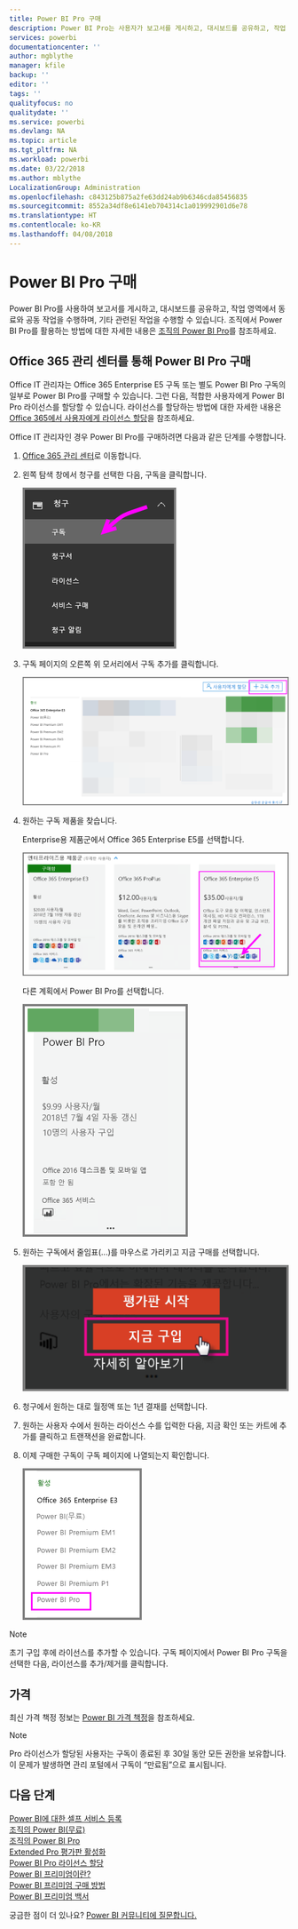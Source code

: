 ```yaml
---
title: Power BI Pro 구매
description: Power BI Pro는 사용자가 보고서를 게시하고, 대시보드를 공유하고, 작업 영역에서 동료와 공동 작업을 수행하며, 기타 관련된 작업을 수행하기 위한 것입니다.
services: powerbi
documentationcenter: ''
author: mgblythe
manager: kfile
backup: ''
editor: ''
tags: ''
qualityfocus: no
qualitydate: ''
ms.service: powerbi
ms.devlang: NA
ms.topic: article
ms.tgt_pltfrm: NA
ms.workload: powerbi
ms.date: 03/22/2018
ms.author: mblythe
LocalizationGroup: Administration
ms.openlocfilehash: c843125b875a2fe63dd24ab9b6346cda85456835
ms.sourcegitcommit: 8552a34df8e6141eb704314c1a019992901d6e78
ms.translationtype: HT
ms.contentlocale: ko-KR
ms.lasthandoff: 04/08/2018
---
```

# <a name="purchasing-power-bi-pro"></a>Power BI Pro 구매

Power BI Pro를 사용하여 보고서를 게시하고, 대시보드를 공유하고, 작업 영역에서 동료와 공동 작업을 수행하며, 기타 관련된 작업을 수행할 수 있습니다. 조직에서 Power BI Pro를 활용하는 방법에 대한 자세한 내용은 [조직의 Power BI Pro](service-admin-power-bi-pro-in-your-organization.md)를 참조하세요.

## <a name="purchasing-power-bi-pro-through-office-365-admin-center"></a>Office 365 관리 센터를 통해 Power BI Pro 구매

Office IT 관리자는 Office 365 Enterprise E5 구독 또는 별도 Power BI Pro 구독의 일부로 Power BI Pro를 구매할 수 있습니다. 그런 다음, 적합한 사용자에게 Power BI Pro 라이선스를 할당할 수 있습니다. 라이선스를 할당하는 방법에 대한 자세한 내용은 [Office 365에서 사용자에게 라이선스 할당](https://support.office.com/en-us/article/assign-licenses-to-users-in-office-365-for-business-997596b5-4173-4627-b915-36abac6786dc?ui=en-US&rs=en-US&ad=US)을 참조하세요.

Office IT 관리자인 경우 Power BI Pro를 구매하려면 다음과 같은 단계를 수행합니다.

1. [Office 365 관리 센터](https://portal.office.com/adminportal/home#/homepage)로 이동합니다.
2. 왼쪽 탐색 창에서 청구를 선택한 다음, 구독을 클릭합니다.

    ![탐색 창](media/service-admin-purchasing-power-bi-pro/service-purchasing-power-bi-pro/service-purchasing-power-bi-pro-01.png)

3. 구독 페이지의 오른쪽 위 모서리에서 구독 추가를 클릭합니다.

    ![구독](media/service-admin-purchasing-power-bi-pro/service-purchasing-power-bi-pro/service-purchasing-power-bi-pro-02.png)

4. 원하는 구독 제품을 찾습니다.

    Enterprise용 제품군에서 Office 365 Enterprise E5를 선택합니다.

    ![Office E5 구독](media/service-admin-purchasing-power-bi-pro/service-purchasing-power-bi-pro/service-purchasing-power-bi-pro-03.png)

    다른 계획에서 Power BI Pro를 선택합니다.

    ![PBI 구독](media/service-admin-purchasing-power-bi-pro/service-purchasing-power-bi-pro/service-purchasing-power-bi-pro-04.png)

5. 원하는 구독에서 줄임표(...)를 마우스로 가리키고 지금 구매를 선택합니다.

    ![지금 구입](media/service-admin-purchasing-power-bi-pro/service-purchasing-power-bi-pro/service-purchasing-power-bi-pro-05.png)

6. 청구에서 원하는 대로 월정액 또는 1년 결재를 선택합니다.
7. 원하는 사용자 수에서 원하는 라이선스 수를 입력한 다음, 지금 확인 또는 카트에 추가를 클릭하고 트랜잭션을 완료합니다.
8. 이제 구매한 구독이 구독 페이지에 나열되는지 확인합니다.

   ![획득한 구독](media/service-admin-purchasing-power-bi-pro/service-purchasing-power-bi-pro/service-purchasing-power-bi-pro-06.png)

> [!NOTE]
> 초기 구입 후에 라이선스를 추가할 수 있습니다. 구독 페이지에서 Power BI Pro 구독을 선택한 다음, 라이선스를 추가/제거를 클릭합니다.
>

## <a name="pricing"></a>가격

최신 가격 책정 정보는 [Power BI 가격 책정](https://powerbi.microsoft.com/en-us/pricing/)을 참조하세요.

> [!NOTE]
> Pro 라이선스가 할당된 사용자는 구독이 종료된 후 30일 동안 모든 권한을 보유합니다. 이 문제가 발생하면 관리 포털에서 구독이 “만료됨”으로 표시됩니다.
>

## <a name="next-steps"></a>다음 단계
[Power BI에 대한 셀프 서비스 등록](service-admin-signing-up-for-power-bi-with-a-new-office-365-trial.md)
<br/>
[조직의 Power BI(무료)](service-admin-service-free-in-your-organization.md)
<br/>
[조직의 Power BI Pro](service-admin-power-bi-pro-in-your-organization.md)
<br/>
[Extended Pro 평가판 활성화](service-extended-pro-trial.md)
<br/>
[Power BI Pro 라이선스 할당](service-admin-assigning-power-bi-pro-licenses.md)
<br/>
[Power BI 프리미엄이란?](service-admin-premium-manage.md)
<br/>
[Power BI 프리미엄 구매 방법](service-admin-premium-purchase.md)
<br/>
[Power BI 프리미엄 백서](https://aka.ms/pbipremiumwhitepaper)

궁금한 점이 더 있나요? [Power BI 커뮤니티에 질문합니다.](https://community.powerbi.com/)
